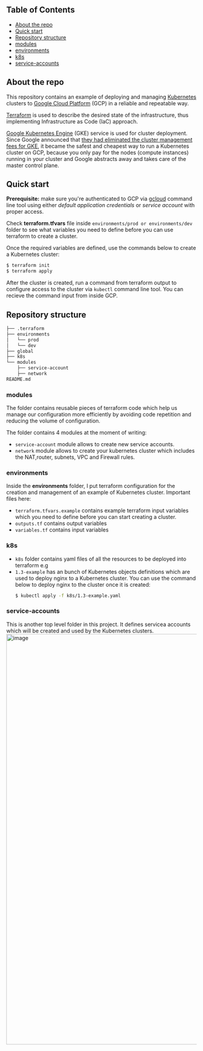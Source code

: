 ## Table of Contents
* [About the repo](#about-the-repo)
* [Quick start](#quick-start)
* [Repository structure](#repository-structure)
* [modules](#modules)
* [environments](#environments)
* [k8s](#k8s)
* [service-accounts](#service-accounts)

## About the repo
This repository contains an example of deploying and managing [Kubernetes](https://kubernetes.io/) clusters to [Google Cloud Platform](https://cloud.google.com/) (GCP) in a reliable and repeatable way.

[Terraform](https://www.terraform.io/) is used to describe the desired state of the infrastructure, thus implementing Infrastructure as Code (IaC) approach.

[Google Kubernetes Engine](https://cloud.google.com/kubernetes-engine/) (GKE) service is used for cluster deployment. Since Google announced that [they had eliminated the cluster management fees for GKE](https://cloudplatform.googleblog.com/2017/11/Cutting-Cluster-Management-Fees-on-Google-Kubernetes-Engine.html), it became the safest and cheapest way to run a Kubernetes cluster on GCP, because you only pay for the nodes (compute instances) running in your cluster and Google abstracts away and takes care of the master control plane.  


## Quick start
**Prerequisite:** make sure you're authenticated to GCP via [gcloud](https://cloud.google.com/sdk/gcloud/) command line tool using either _default application credentials_ or _service account_ with proper access.

Check **terraform.tfvars** file inside `environments/prod or environments/dev` folder to see what variables you need to define before you can use terraform to create a cluster.

Once the required variables are defined, use the commands below to create a Kubernetes cluster:
```bash
$ terraform init
$ terraform apply
```

After the cluster is created, run a command from terraform output to configure access to the cluster via `kubectl` command line tool. You can recieve the command input from inside GCP.

## Repository structure
```bash
├── .terraform
├── environments
│   └── prod
│   └── dev
├── global  
├── k8s         
└── modules
    ├── service-account
    ├── network
README.md
```

### modules
The folder contains reusable pieces of terraform code which help us manage our configuration more efficiently by avoiding code repetition and reducing the volume of configuration.

The folder contains 4 modules at the moment of writing:

* `service-account` module allows to create new service accounts.
* `network` module allows to create your kubernetes cluster which includes the NAT,router, subnets, VPC and Firewall rules.

### environments
Inside the **environments** folder, I put terraform configuration for the creation and management of an example of Kubernetes cluster.
Important files here:

* `terraform.tfvars.example` contains example terraform input variables which you need to define before you can start creating a cluster.
* `outputs.tf` contains output variables
* `variables.tf` contains input variables
  
### k8s
* `k8s` folder contains yaml files of all the resources to be deployed into terraform e.g
* `1.3-example` has an bunch of Kubernetes objects definitions which are used to deploy nginx to a Kubernetes cluster. You can use the command below to deploy nginx to the cluster once it is created:
	```bash
	$ kubectl apply -f k8s/1.3-example.yaml
	```

### service-accounts
This is another top level folder in this project. It defines servicea accounts which will be created and used by the Kubernetes clusters.
<img width="1085" alt="image" src="https://github.com/damianohienmhen/terraform_module_struct/assets/73041606/bf86ab21-ecb6-439b-bffc-0d0817aca5a9">
